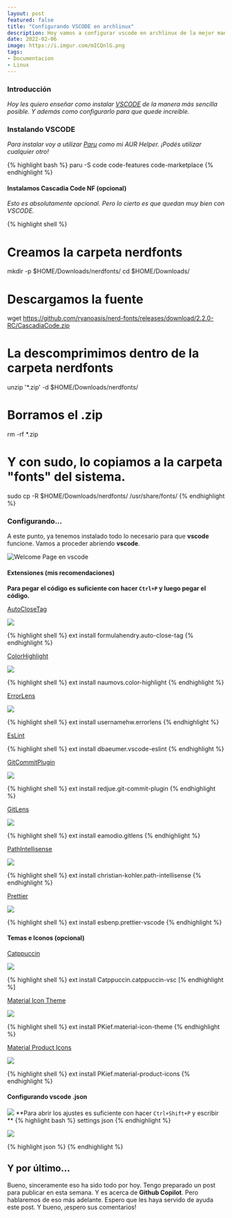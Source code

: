 ```yaml
---
layout: post
featured: false
title: "Configurando VSCODE en archlinux"
description: Hoy vamos a configurar vscode en archlinux de la mejor manera posible. Nos preparamos para el siguiente post!
date: 2022-02-06
image: https://i.imgur.com/mICQnlG.png
tags:
- Documentacion
- Linux
---
```


### Introducción 

_Hoy les quiero enseñar como instalar [VSCODE](https://github.com/microsoft/vscode) de la manera más sencilla posible. Y además como configurarlo para que quede increíble._

### Instalando VSCODE

_Para instalar voy a utilizar [Paru](https://github.com/Morganamilo/paru) como mi AUR Helper. ¡Podés utilizar cualquier otro!_

{% highlight bash %}
paru -S code code-features code-marketplace
{% endhighlight %}

#### Instalamos Cascadia Code NF (opcional)

_Esto es absolutamente opcional. Pero lo cierto es que quedan muy bien con VSCODE._ 

{% highlight shell %}
# Creamos la carpeta nerdfonts
mkdir -p $HOME/Downloads/nerdfonts/
cd $HOME/Downloads/
# Descargamos la fuente 
wget https://github.com/ryanoasis/nerd-fonts/releases/download/2.2.0-RC/CascadiaCode.zip
# La descomprimimos dentro de la carpeta nerdfonts 
unzip '*.zip' -d $HOME/Downloads/nerdfonts/
# Borramos el .zip 
rm -rf *.zip
# Y con sudo, lo copiamos a la carpeta "fonts" del sistema.
sudo cp -R $HOME/Downloads/nerdfonts/ /usr/share/fonts/
{% endhighlight %}

### Configurando...

A este punto, ya tenemos instalado todo lo necesario para que **vscode** funcione.
Vamos a proceder abriendo **vscode**.

![Welcome Page en vscode](https://i.imgur.com/YoJIMbk.png)

#### Extensiones (mis recomendaciones)

**Para pegar el código es suficiente con hacer `Ctrl+P` y luego pegar el código.**

[AutoCloseTag](https://marketplace.visualstudio.com/items?itemName=formulahendry.auto-close-tag)

![](https://github.com/formulahendry/vscode-auto-close-tag/raw/HEAD/images/usage.gif)

{% highlight shell %}
ext install formulahendry.auto-close-tag
{% endhighlight %}

[ColorHighlight](https://marketplace.visualstudio.com/items?itemName=naumovs.color-highlight)

![](https://i.imgur.com/Xtl6NQ4.png)

{% highlight shell %}
ext install naumovs.color-highlight
{% endhighlight %}

[ErrorLens](https://marketplace.visualstudio.com/items?itemName=usernamehw.errorlens)

![](https://raw.githubusercontent.com/usernamehw/vscode-error-lens/master/img/demo.png)

{% highlight shell %}
ext install usernamehw.errorlens
{% endhighlight %}

[EsLint](https://marketplace.visualstudio.com/items?itemName=dbaeumer.vscode-eslint)

{% highlight shell %}
ext install dbaeumer.vscode-eslint
{% endhighlight %}

[GitCommitPlugin](https://marketplace.visualstudio.com/items?itemName=redjue.git-commit-plugin)

![](https://github.com/RedJue/git-commit-plugin/raw/HEAD/assets/open.gif)

{% highlight shell %}
ext install redjue.git-commit-plugin
{% endhighlight %}

[GitLens](https://marketplace.visualstudio.com/items?itemName=eamodio.gitlens)

![](https://raw.githubusercontent.com/eamodio/vscode-gitlens/main/images/docs/revision-navigation.gif)

{% highlight shell %}
ext install eamodio.gitlens
{% endhighlight %}

[PathIntellisense](https://marketplace.visualstudio.com/items?itemName=christian-kohler.path-intellisense)

![](https://i.giphy.com/iaHeUiDeTUZuo.gif)

{% highlight shell %}
ext install christian-kohler.path-intellisense
{% endhighlight %}

[Prettier](https://marketplace.visualstudio.com/items?itemName=esbenp.prettier-vscode)

![](https://i.imgur.com/WB7tnvT.png)

{% highlight shell %}
ext install esbenp.prettier-vscode
{% endhighlight %}

#### Temas e Iconos (opcional)

[Catppuccin](https://marketplace.visualstudio.com/items?itemName=Catppuccin.catppuccin-vsc)

![](https://raw.githubusercontent.com/catppuccin/vscode/main/assets/ss.png)

{% highlight shell %}
ext install Catppuccin.catppuccin-vsc
[% endhighlight %]

[Material Icon Theme](https://marketplace.visualstudio.com/items?itemName=PKief.material-icon-theme)

![](https://raw.githubusercontent.com/PKief/vscode-material-icon-theme/main/images/fileIcons.png)

{% highlight shell %}
ext install PKief.material-icon-theme
{% endhighlight %}

[Material Product Icons](https://marketplace.visualstudio.com/items?itemName=PKief.material-product-icons)

![](https://raw.githubusercontent.com/PKief/vscode-material-product-icons/main/images/preview.png)

{% highlight shell %}
ext install PKief.material-product-icons
{% endhighlight %}

#### Configurando vscode .json

![](https://i.imgur.com/T7D02kQ.png)
**Para abrir los ajustes es suficiente con hacer `Ctrl+Shift+P` y escribir **
{% highlight bash %}
settings json
{% endhighlight %}

![](https://i.imgur.com/ifo1JiX.png)

{% highlight json %}
{% endhighlight %}

## Y por último...

Bueno, sinceramente eso ha sido todo por hoy. Tengo preparado un post para publicar en esta semana.
Y es acerca de **Github Copilot**. Pero hablaremos de eso más adelante. Espero que les haya servido
de ayuda este post. Y bueno, ¡espero sus comentarios!
